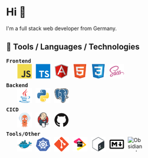 # Hi :wave:

I'm a full stack web developer from Germany.

## :wrench: Tools / Languages / Technologies

<div style="font-family: monospace; font-weight: 600; margin-top: 10px;">Frontend</div>
<div style="display: flex; flex-wrap: wrap; gap: 10px; margin-left: 30px;">
  <img src="https://raw.githubusercontent.com/devicons/devicon/master/icons/javascript/javascript-original.svg" title="JavaScript" alt="JavaScript" width="40" height="40" />
  <img src="https://raw.githubusercontent.com/devicons/devicon/master/icons/typescript/typescript-original.svg" title="TypeScript" alt="TypeScript" width="40" height="40" />
  <img src="https://raw.githubusercontent.com/devicons/devicon/master/icons/angularjs/angularjs-original.svg" title="Angular" alt="Angular" width="40" height="40" />
  <img src="https://raw.githubusercontent.com/devicons/devicon/master/icons/html5/html5-original.svg" title="HTML" alt="HTML" width="40" height="40" />
  <img src="https://raw.githubusercontent.com/devicons/devicon/master/icons/css3/css3-original.svg" title="CSS" alt="CSS" width="40" height="40" />
  <img src="https://raw.githubusercontent.com/devicons/devicon/master/icons/sass/sass-original.svg" title="SASS" alt="SASS" width="40" height="40" />
</div>

<div style="font-family: monospace; font-weight: 600; margin-top: 10px;">Backend</div>
<div style="display: flex; flex-wrap: wrap; gap: 10px; margin-left: 30px;">
  <img src="https://raw.githubusercontent.com/devicons/devicon/master/icons/java/java-original.svg" title="Java" alt="Java" width="40" height="40" />
  <img src="https://raw.githubusercontent.com/devicons/devicon/master/icons/python/python-original.svg" title="Python" alt="Python" width="40" height="40">
  <img src="https://raw.githubusercontent.com/devicons/devicon/master/icons/postgresql/postgresql-original.svg" title="PostgreSQL" alt="PostgreSQL" width="40" height="40" />
</div>

<div style="font-family: monospace; font-weight: 600; margin-top: 10px;">CICD</div>
<div style="display: flex; flex-wrap: wrap; gap: 10px; margin-left: 30px;">
  <img src="https://raw.githubusercontent.com/devicons/devicon/master/icons/argocd/argocd-original.svg" title="ArgoCD" alt="ArgoCD" width="40" height="40" />
  <img src="https://raw.githubusercontent.com/devicons/devicon/master/icons/jenkins/jenkins-original.svg" title="Jenkins" alt="Jenkins" width="40" height="40">
  <img src="https://raw.githubusercontent.com/devicons/devicon/master/icons/github/github-original.svg" title="GitHub Actions" alt="GitHub Actions" width="40" height="40">
</div>

<div style="font-family: monospace; font-weight: 600; margin-top: 10px;">Tools/Other</div>
<div style="display: flex; flex-wrap: wrap; gap: 10px; margin-left: 30px;">
  <img src="https://raw.githubusercontent.com/devicons/devicon/master/icons/docker/docker-original.svg" title="Docker" alt="Docker" width="40" height="40" />
  <img src="https://raw.githubusercontent.com/devicons/devicon/master/icons/kubernetes/kubernetes-plain.svg" title="Kubernetes" alt="Kubernets" width="40" height="40" />
  <img src="https://raw.githubusercontent.com/devicons/devicon/master/icons/git/git-original.svg" title="Git" alt="Git" width="40" height="40" />
  <img src="https://raw.githubusercontent.com/devicons/devicon/master/icons/jetbrains/jetbrains-original.svg" title="Jetbrains" alt="Jetbrains" width="40" height="40" />
  <img src="https://raw.githubusercontent.com/devicons/devicon/master/icons/bash/bash-original.svg" title="Bash" alt="Bash" width="40" height="40" />
  <img src="https://raw.githubusercontent.com/devicons/devicon/master/icons/markdown/markdown-original.svg" title="Markdown" alt="Markdown" width="40" height="40" />
  <img src="https://avatars.githubusercontent.com/u/65011256?s=200&v=4" title="Obsidian.md" alt="Obsidian.md" width="40" height="40">
</div>

